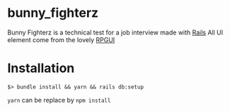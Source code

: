 # bunny_fighterz
Bunny Fighterz is a technical test for a job interview made with [Rails](https://rubyonrails.org/")
All UI element come from the lovely [RPGUI](http://ronenness.github.io/RPGUI/)

# Installation
```
$> bundle install && yarn && rails db:setup
```
`yarn` can be replace by `npm install`
